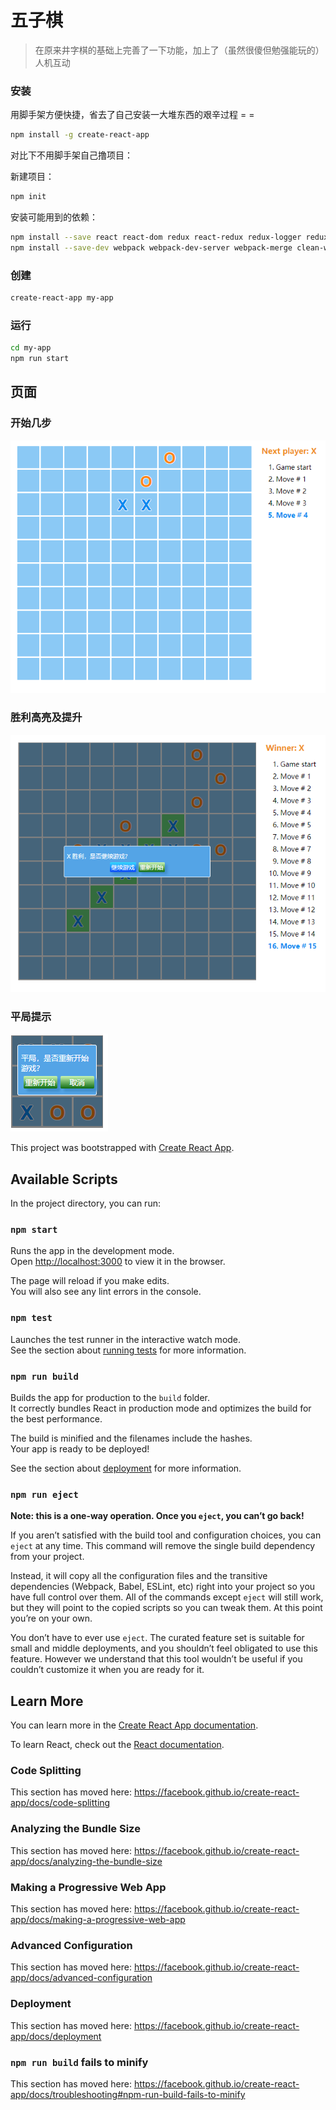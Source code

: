 # 五子棋
> 在原来井字棋的基础上完善了一下功能，加上了（虽然很傻但勉强能玩的）人机互动

### 安装
用脚手架方便快捷，省去了自己安装一大堆东西的艰辛过程 = =
``` bash
npm install -g create-react-app
```
对比下不用脚手架自己撸项目：

新建项目：
``` bash
npm init
```
安装可能用到的依赖：
``` bash
npm install --save react react-dom redux react-redux redux-logger redux-thunk react-router react-router-redux@next history styled-components isomorphic-fetch jroll jroll-pulldown jroll-infinite echarts babel-polyfill
npm install --save-dev webpack webpack-dev-server webpack-merge clean-webpack-plugin babel-loader babel-core babel-preset-env babel-preset-react css-loader style-loader file-loader url-loader html-webpack-plugin uglifyjs-webpack-plugin
```

### 创建
``` bash
create-react-app my-app
```

### 运行
``` bash
cd my-app
npm run start
```

## 页面
### 开始几步
![image](img/start.png)
### 胜利高亮及提升
![image](img/success.png)
### 平局提示
![image](img/4.png)


This project was bootstrapped with [Create React App](https://github.com/facebook/create-react-app).

## Available Scripts

In the project directory, you can run:

### `npm start`

Runs the app in the development mode.<br>
Open [http://localhost:3000](http://localhost:3000) to view it in the browser.

The page will reload if you make edits.<br>
You will also see any lint errors in the console.

### `npm test`

Launches the test runner in the interactive watch mode.<br>
See the section about [running tests](https://facebook.github.io/create-react-app/docs/running-tests) for more information.

### `npm run build`

Builds the app for production to the `build` folder.<br>
It correctly bundles React in production mode and optimizes the build for the best performance.

The build is minified and the filenames include the hashes.<br>
Your app is ready to be deployed!

See the section about [deployment](https://facebook.github.io/create-react-app/docs/deployment) for more information.

### `npm run eject`

**Note: this is a one-way operation. Once you `eject`, you can’t go back!**

If you aren’t satisfied with the build tool and configuration choices, you can `eject` at any time. This command will remove the single build dependency from your project.

Instead, it will copy all the configuration files and the transitive dependencies (Webpack, Babel, ESLint, etc) right into your project so you have full control over them. All of the commands except `eject` will still work, but they will point to the copied scripts so you can tweak them. At this point you’re on your own.

You don’t have to ever use `eject`. The curated feature set is suitable for small and middle deployments, and you shouldn’t feel obligated to use this feature. However we understand that this tool wouldn’t be useful if you couldn’t customize it when you are ready for it.

## Learn More

You can learn more in the [Create React App documentation](https://facebook.github.io/create-react-app/docs/getting-started).

To learn React, check out the [React documentation](https://reactjs.org/).

### Code Splitting

This section has moved here: https://facebook.github.io/create-react-app/docs/code-splitting

### Analyzing the Bundle Size

This section has moved here: https://facebook.github.io/create-react-app/docs/analyzing-the-bundle-size

### Making a Progressive Web App

This section has moved here: https://facebook.github.io/create-react-app/docs/making-a-progressive-web-app

### Advanced Configuration

This section has moved here: https://facebook.github.io/create-react-app/docs/advanced-configuration

### Deployment

This section has moved here: https://facebook.github.io/create-react-app/docs/deployment

### `npm run build` fails to minify

This section has moved here: https://facebook.github.io/create-react-app/docs/troubleshooting#npm-run-build-fails-to-minify
